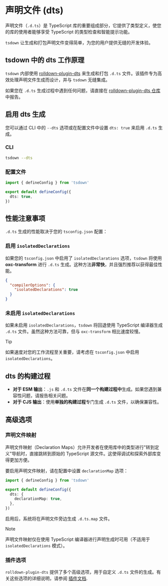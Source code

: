 # 声明文件 (dts)

声明文件（`.d.ts`）是 TypeScript 库的重要组成部分，它提供了类型定义，使您的库的使用者能够享受 TypeScript 的类型检查和智能提示功能。

`tsdown` 让生成和打包声明文件变得简单，为您的用户提供无缝的开发体验。

## tsdown 中的 dts 工作原理

`tsdown` 内部使用 [rolldown-plugin-dts](https://github.com/sxzz/rolldown-plugin-dts) 来生成和打包 `.d.ts` 文件。该插件专为高效处理声明文件生成而设计，并与 `tsdown` 无缝集成。

如果您在 `.d.ts` 生成过程中遇到任何问题，请直接在 [rolldown-plugin-dts 仓库](https://github.com/sxzz/rolldown-plugin-dts/issues)中报告。

## 启用 dts 生成

您可以通过 CLI 中的 `--dts` 选项或在配置文件中设置 `dts: true` 来启用 `.d.ts` 生成。

### CLI

```bash
tsdown --dts
```

### 配置文件

```ts [tsdown.config.ts]
import { defineConfig } from 'tsdown'

export default defineConfig({
  dts: true,
})
```

## 性能注意事项

`.d.ts` 生成的性能取决于您的 `tsconfig.json` 配置：

### 启用 `isolatedDeclarations`

如果您的 `tsconfig.json` 中启用了 `isolatedDeclarations` 选项，`tsdown` 将使用 **oxc-transform** 进行 `.d.ts` 生成。这种方法**非常快**，并且强烈推荐以获得最佳性能。

```json [tsconfig.json]
{
  "compilerOptions": {
    "isolatedDeclarations": true
  }
}
```

### 未启用 `isolatedDeclarations`

如果未启用 `isolatedDeclarations`，`tsdown` 将回退使用 TypeScript 编译器生成 `.d.ts` 文件。虽然这种方法可靠，但与 `oxc-transform` 相比速度较慢。

> [!TIP]
> 如果速度对您的工作流程至关重要，请考虑在 `tsconfig.json` 中启用 `isolatedDeclarations`。

## dts 的构建过程

- **对于 ESM 输出**：`.js` 和 `.d.ts` 文件在**同一个构建过程中**生成。如果您遇到兼容性问题，请报告相关问题。
- **对于 CJS 输出**：使用**单独的构建过程**专门生成 `.d.ts` 文件，以确保兼容性。

## 高级选项

### 声明文件映射

声明文件映射（Declaration Maps）允许开发者在使用库中的类型进行"转到定义"导航时，直接跳转到原始的 TypeScript 源文件。这使得调试和探索外部库变得更加方便。

要启用声明文件映射，请在配置中设置 `declarationMap` 选项：

```ts [tsdown.config.ts]
import { defineConfig } from 'tsdown'

export default defineConfig({
  dts: {
    declarationMap: true,
  },
})
```

启用后，系统将在声明文件旁边生成 `.d.ts.map` 文件。

> [!NOTE]
> 声明文件映射仅在使用 TypeScript 编译器进行声明生成时可用（不适用于 `isolatedDeclarations` 模式）。

### 插件选项

`rolldown-plugin-dts` 提供了多个高级选项，用于自定义 `.d.ts` 文件的生成。有关这些选项的详细说明，请参阅 [插件文档](https://github.com/sxzz/rolldown-plugin-dts#options).
